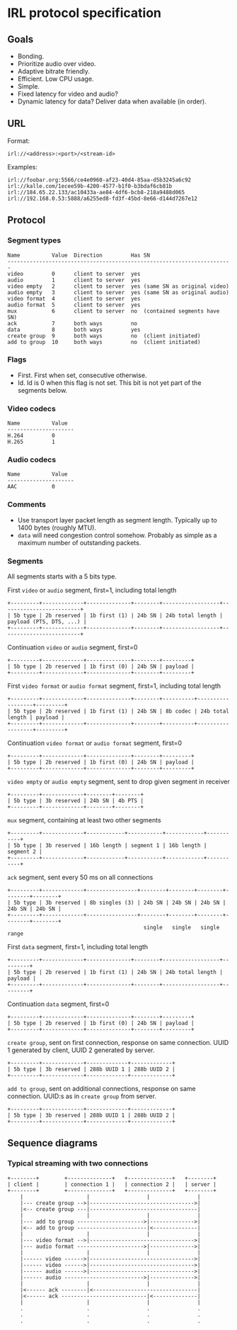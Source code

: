 #  IRL protocol specification

## Goals
- Bonding.
- Prioritize audio over video.
- Adaptive bitrate friendly.
- Efficient. Low CPU usage.
- Simple.
- Fixed latency for video and audio?
- Dynamic latency for data? Deliver data when available (in order).

## URL

Format:

```
irl://<address>:<port>/<stream-id>
```

Examples:

```
irl://foobar.org:5566/ce4e0960-af23-40d4-85aa-d5b3245a6c92
irl://kalle.com/1ecee59b-4200-4577-b1f0-b3bdaf6cb81b
irl://184.65.22.133/ac10433a-ae84-4df6-bcb8-218a9488d065
irl://192.168.0.53:5888/a6255ed8-fd3f-45bd-8e66-d144d7267e12
```

## Protocol

### Segment types

```
Name          Value  Direction         Has SN
-----------------------------------------------------------------------
video         0      client to server  yes
audio         1      client to server  yes
video empty   2      client to server  yes (same SN as original video)
audio empty   3      client to server  yes (same SN as original audio)
video format  4      client to server  yes
audio format  5      client to server  yes
mux           6      client to server  no  (contained segments have SN)
ack           7      both ways         no
data          8      both ways         yes
create group  9      both ways         no  (client initiated)
add to group  10     both ways         no  (client initiated)
```

### Flags
- First. First when set, consecutive otherwise.
- Id. Id is 0 when this flag is not set. This bit is not yet part of the segments below.

### Video codecs

```
Name          Value
---------------------
H.264         0
H.265         1
```

### Audio codecs

```
Name          Value
---------------------
AAC           0
```

### Comments
- Use transport layer packet length as segment length. Typically up to 1400 bytes (roughly MTU).
- `data` will need congestion control somehow. Probably as simple as a maximum number of outstanding
  packets.

### Segments

All segments starts with a 5 bits type.

First `video` or `audio` segment, first=1, including total length

```
+---------+-------------+--------------+--------+------------------+-------------------------+
| 5b type | 2b reserved | 1b first (1) | 24b SN | 24b total length | payload (PTS, DTS, ...) |
+---------+-------------+--------------+--------+------------------+-------------------------+
```

Continuation `video` or `audio` segment, first=0

```
+---------+-------------+--------------+--------+---------+
| 5b type | 2b reserved | 1b first (0) | 24b SN | payload |
+---------+-------------+--------------+--------+---------+
```

First `video format` or `audio format` segment, first=1, including total length

```
+---------+-------------+--------------+--------+----------+------------------+---------+
| 5b type | 2b reserved | 1b first (1) | 24b SN | 8b codec | 24b total length | payload |
+---------+-------------+--------------+--------+----------+------------------+---------+
```

Continuation `video format` or `audio format` segment, first=0

```
+---------+-------------+--------------+--------+---------+
| 5b type | 2b reserved | 1b first (0) | 24b SN | payload |
+---------+-------------+--------------+--------+---------+
```

`video empty` or `audio empty` segment, sent to drop given segment in receiver

```
+---------+-------------+--------+--------+
| 5b type | 3b reserved | 24b SN | 4b PTS |
+---------+-------------+--------+--------+
```

`mux` segment, containing at least two other segments

```
+---------+-------------+------------+-----------+------------+-----------+
| 5b type | 3b reserved | 16b length | segment 1 | 16b length | segment 2 |
+---------+-------------+------------+-----------+------------+-----------+
```

`ack` segment, sent every 50 ms on all connections

```
+---------+-------------+----------------+--------+--------+--------+--------+--------+
| 5b type | 3b reserved | 8b singles (3) | 24b SN | 24b SN | 24b SN | 24b SN | 24b SN |
+---------+-------------+----------------+--------+--------+--------+--------+--------+
                                           single   single   single        range
```

First `data` segment, first=1, including total length

```
+---------+-------------+--------------+--------+------------------+---------+
| 5b type | 2b reserved | 1b first (1) | 24b SN | 24b total length | payload |
+---------+-------------+--------------+--------+------------------+---------+
```

Continuation `data` segment, first=0

```
+---------+-------------+--------------+--------+---------+
| 5b type | 2b reserved | 1b first (0) | 24b SN | payload |
+---------+-------------+--------------+--------+---------+
```

`create group`, sent on first connection, response on same connection. UUID 1 generated by
client, UUID 2 generated by server.

```
+---------+-------------+-------------+-------------+
| 5b type | 3b reserved | 288b UUID 1 | 288b UUID 2 |
+---------+-------------+-------------+-------------+
```

`add to group`, sent on additional connections, response on same connection. UUID:s as
in `create group` from server.

```
+---------+-------------+-------------+-------------+
| 5b type | 3b reserved | 288b UUID 1 | 288b UUID 2 |
+---------+-------------+-------------+-------------+
```

## Sequence diagrams

### Typical streaming with two connections

```
+--------+        +--------------+   +--------------+   +--------+
| client |        | connection 1 |   | connection 2 |   | server |
+--------+        +--------------+   +--------------+   +--------+
    |                    |                  |               |
    |--- create group -->|--------------------------------->|
    |<-- create group ---|----------------------------------|
    |                    |                  |               |
    |--- add to group --------------------->|-------------->|
    |<-- add to group ----------------------|<--------------|
    |                    |                  |               |
    |--- video format -->|--------------------------------->|
    |--- audio format --------------------->|-------------->|
    |                    |                  |               |
    |------ video ------>|--------------------------------->|
    |------ video ------>|--------------------------------->|
    |------ audio ------>|--------------------------------->|
    |------ audio ------------------------->|-------------->|
    |                    |                  |               |
    |<------ ack --------|<---------------------------------|
    |<------ ack ---------------------------|<--------------|
    |                    |                  |               |
    .                    .                  .               .
    .                    .                  .               .
    .                    .                  .               .
```
